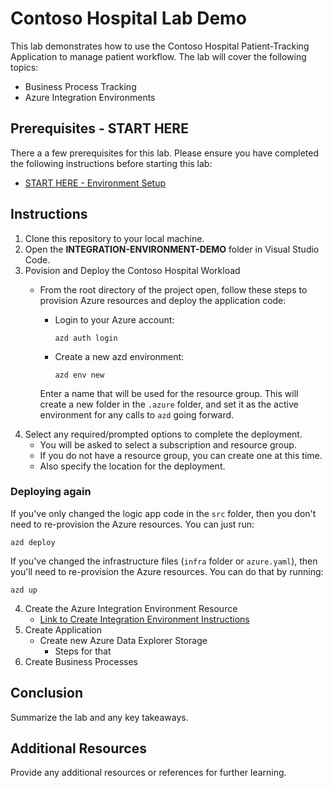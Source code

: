 # Contoso Hospital Lab Demo


This lab demonstrates how to use the Contoso Hospital Patient-Tracking Application to manage patient workflow.  The lab will cover the following topics:

- Business Process Tracking
- Azure Integration Environments

## Prerequisites -  START HERE

There a a few prerequisites for this lab.  Please ensure you have completed the following instructions before starting this lab:
- [START HERE - Environment Setup](environment-setup.md) 


## Instructions

1. Clone this repository to your local machine.
2. Open the **INTEGRATION-ENVIRONMENT-DEMO** folder in Visual Studio Code.
3. Povision and Deploy the Contoso Hospital Workload
   - From the root directory of the project open, follow these steps to provision Azure resources and deploy the application code:
      - Login to your Azure account:
          ```shell
          azd auth login
          ```
      - Create a new azd environment:
          ```shell
          azd env new
          ```
   
       Enter a name that will be used for the resource group.
       This will create a new folder in the `.azure` folder, and set it as the active environment for any calls to `azd` going forward.
4. Select any required/prompted options to complete the deployment.  
      - You will be asked to select a subscription and resource group.  
      - If you do not have a resource group, you can create one at this time. 
      - Also specify the location for the deployment.
      
### Deploying again

If you've only changed the logic app code in the `src` folder, then you don't need to re-provision the Azure resources. You can just run:

```azd deploy```

If you've changed the infrastructure files (`infra` folder or `azure.yaml`), then you'll need to re-provision the Azure resources. You can do that by running:

```azd up```

    
4. Create the Azure Integration Environment Resource
   - [Link to Create Integration Environment Instructions](https://learn.microsoft.com/en-us/azure/integration-environments/create-integration-environment)
5. Create Application
   - Create new Azure Data Explorer Storage
      - Steps for that
6. Create Business Processes

## Conclusion

Summarize the lab and any key takeaways.

## Additional Resources

Provide any additional resources or references for further learning.

